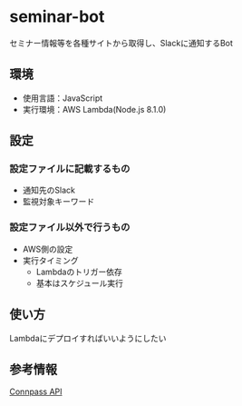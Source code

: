 # seminar-bot

セミナー情報等を各種サイトから取得し、Slackに通知するBot

## 環境

- 使用言語：JavaScript
- 実行環境：AWS Lambda(Node.js 8.1.0)

## 設定

### 設定ファイルに記載するもの

- 通知先のSlack
- 監視対象キーワード

### 設定ファイル以外で行うもの

- AWS側の設定
- 実行タイミング
  - Lambdaのトリガー依存
  - 基本はスケジュール実行

## 使い方

Lambdaにデプロイすればいいようにしたい

## 参考情報

[Connpass API](https://connpass.com/about/api/)